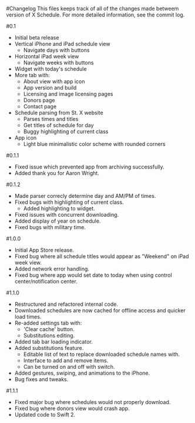 #Changelog
This files keeps track of all of the changes made betweem version of X Schedule.  For more detailed information, see the commit log.

#0.1
- Initial beta release
- Vertical iPhone and iPad schedule view
  - Navigate days with buttons
- Horizontal iPad week view
  - Navigate weeks with buttons
- Widget with today's schedule
- More tab with:
  - About view with app icon
  - App version and build
  - Licensing and image licensing pages
  - Donors page
  - Contact page
- Schedule parsing from St. X website
  - Parses times and titles
  - Get titles of schedule for day
  - Buggy highlighting of current class
- App icon
  - Light blue minimalistic color scheme with rounded corners

#0.1.1
- Fixed issue which prevented app from archiving successfully.
- Added thank you for Aaron Wright.

#0.1.2
- Made parser correcly determine day and AM/PM of times.
- Fixed bugs with highlighting of current class.
  - Added highlighting to widget.
- Fixed issues with concurrent downloading.
- Added display of year on schedule.
- Fixed bugs with military time.

#1.0.0
- Initial App Store release.
- Fixed bug where all schedule titles would appear as "Weekend" on iPad week view.
- Added network error handling.
- Fixed bug where app would set date to today when using control center/notification center.

#1.1.0
- Restructured and refactored internal code.
- Downloaded schedules are now cached for offline access and quicker load times.
- Re-added settings tab with:
  - 'Clear cache' button.
  - Substitutions editing.
- Added tab bar loading indicator.
- Added substitutions feature.
  - Editable list of text to replace downloaded schedule names with.
  - Interface to add and remove items.
  - Can be turned on and off with switch.
- Added gestures, swiping, and animations to the iPhone.
- Bug fixes and tweaks.

#1.1.1
- Fixed major bug where schedules would not properly download.
- Fixed bug where donors view would crash app.
- Updated code to Swift 2.
